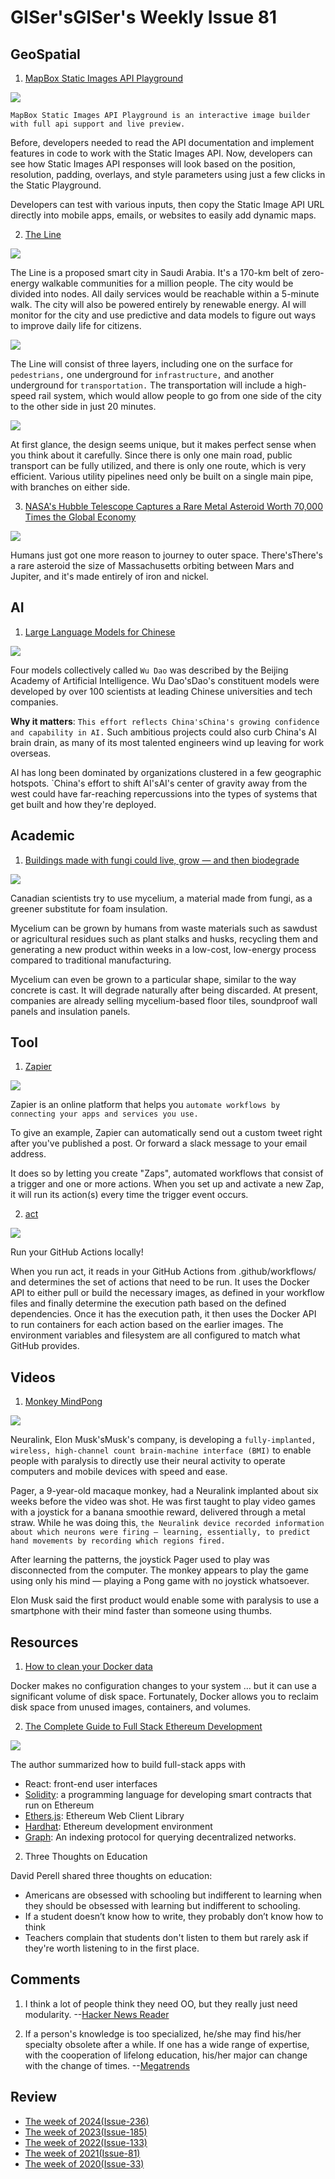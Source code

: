 # GISer'sGISer's Weekly Issue 81

## GeoSpatial

1. [MapBox Static Images API Playground](https://docs.mapbox.com/playground/static/)

![](https://assets.website-files.com/5f2a93fe880654a977c51043/6065d017ad1315f7422ae324_Static%20images%20playground_hero-p-2000.jpeg)

`MapBox Static Images API Playground is an interactive image builder with full api support and live preview.`

Before, developers needed to read the API documentation and implement features in code to work with the Static Images API. Now, developers can see how Static Images API responses will look based on the position, resolution, padding, overlays, and style parameters using just a few clicks in the Static Playground.

Developers can test with various inputs, then copy the Static Image API URL directly into mobile apps, emails, or websites to easily add dynamic maps.

2. [The Line](https://en.wikipedia.org/wiki/The_Line,_Saudi_Arabia)

![](https://images.adsttc.com.qtlcn.com/media/images/6005/0d89/63c0/1727/af00/0509/slideshow/1.jpg?1610943872)

The Line is a proposed smart city in Saudi Arabia. It's a 170-km belt of zero-energy walkable communities for a million people. The city would be divided into nodes. All daily services would be reachable within a 5-minute walk. The city will also be powered entirely by renewable energy. AI will monitor for the city and use predictive and data models to figure out ways to improve daily life for citizens.

![](https://images.adsttc.com.qtlcn.com/media/images/6005/0d7f/63c0/1727/af00/0507/slideshow/4.jpg?1610943865)

The Line will consist of three layers, including one on the surface for `pedestrians,` one underground for `infrastructure,` and another underground for `transportation.` The transportation will include a high-speed rail system, which would allow people to go from one side of the city to the other side in just 20 minutes.

![](https://images.adsttc.com.qtlcn.com/media/images/6005/0d71/63c0/1727/af00/0503/slideshow/5.jpg?1610943851)

At first glance, the design seems unique, but it makes perfect sense when you think about it carefully. Since there is only one main road, public transport can be fully utilized, and there is only one route, which is very efficient. Various utility pipelines need only be built on a single main pipe, with branches on either side.

3. [NASA's Hubble Telescope Captures a Rare Metal Asteroid Worth 70,000 Times the Global Economy](https://robbreport.com/lifestyle/news/rare-psyche-asteroid-worth-way-more-than-the-global-economy-1234577976/)

![](https://robbreport.com/wp-content/uploads/2020/10/Psyche-16-Asteroid-01.jpg?w=1000)

Humans just got one more reason to journey to outer space. There'sThere's a rare asteroid the size of Massachusetts orbiting between Mars and Jupiter, and it's made entirely of iron and nickel.

## AI

1. [Large Language Models for Chinese](https://www.deeplearning.ai/the-batch/issue-87/)

![](https://info.deeplearning.ai/hubfs/Screen%20Shot%202021-04-06%20at%2010.01.49%20AM%20copy.png)

Four models collectively called `Wu Dao` was described by the Beijing Academy of Artificial Intelligence. Wu Dao'sDao's constituent models were developed by over 100 scientists at leading Chinese universities and tech companies.

**Why it matters**: `This effort reflects China'sChina's growing confidence and capability in AI.` Such ambitious projects could also curb China's AI brain drain, as many of its most talented engineers wind up leaving for work overseas.

AI has long been dominated by organizations clustered in a few geographic hotspots. `China's effort to shift AI'sAI's center of gravity away from the west could have far-reaching repercussions into the types of systems that get built and how they're deployed.

## Academic

1. [Buildings made with fungi could live, grow — and then biodegrade](https://www.cbc.ca/news/technology/what-on-earth-mycelium-fungi-building-1.5963938)

![](https://i.cbc.ca/1.5963983.1616694335!/fileImage/httpImage/image.jpg_gen/derivatives/original_1180/mycelium-wall.jpg)

Canadian scientists try to use mycelium, a material made from fungi, as a greener substitute for foam insulation.

Mycelium can be grown by humans from waste materials such as sawdust or agricultural residues such as plant stalks and husks, recycling them and generating a new product within weeks in a low-cost, low-energy process compared to traditional manufacturing.

Mycelium can even be grown to a particular shape, similar to the way concrete is cast. It will degrade naturally after being discarded. At present, companies are already selling mycelium-based floor tiles, soundproof wall panels and insulation panels.

## Tool

1. [Zapier](https://zapier.com/app/dashboard)

![](https://www.idibu.com/wp-content/uploads/2017/12/zapier-integration.png)

Zapier is an online platform that helps you `automate workflows by connecting your apps and services you use.`

To give an example, Zapier can automatically send out a custom tweet right after you've published a post. Or forward a slack message to your email address.

It does so by letting you create "Zaps", automated workflows that consist of a trigger and one or more actions. When you set up and activate a new Zap, it will run its action(s) every time the trigger event occurs.

2. [act](https://github.com/nektos/act)

![](https://github.com/nektos/act/wiki/quickstart/act-quickstart-2.gif)

Run your GitHub Actions locally!

When you run act, it reads in your GitHub Actions from .github/workflows/ and determines the set of actions that need to be run. It uses the Docker API to either pull or build the necessary images, as defined in your workflow files and finally determine the execution path based on the defined dependencies. Once it has the execution path, it then uses the Docker API to run containers for each action based on the earlier images. The environment variables and filesystem are all configured to match what GitHub provides.

## Videos

1. [Monkey MindPong](https://youtu.be/LgJpYOTll8U)

![](https://camo.githubusercontent.com/a0968115dd486d25e1e621b609bde67929918dbdc66cbc32805a3ac7e5e942fc/68747470733a2f2f63646e2e6265656b6b612e636f6d2f626c6f67696d672f61737365742f3230323130342f6267323032313034313030312e676966)

Neuralink, Elon Musk'sMusk's company, is developing a `fully-implanted, wireless, high-channel count brain-machine interface (BMI)` to enable people with paralysis to directly use their neural activity to operate computers and mobile devices with speed and ease.

Pager, a 9-year-old macaque monkey, had a Neuralink implanted about six weeks before the video was shot. He was first taught to play video games with a joystick for a banana smoothie reward, delivered through a metal straw. While he was doing this, `the Neuralink device recorded information about which neurons were firing — learning, essentially, to predict hand movements by recording which regions fired.`

After learning the patterns, the joystick Pager used to play was disconnected from the computer. The monkey appears to play the game using only his mind — playing a Pong game with no joystick whatsoever.

Elon Musk said the first product would enable some with paralysis to use a smartphone with their mind faster than someone using thumbs.

## Resources

1. [How to clean your Docker data](https://dockerwebdev.com/tutorials/clean-up-docker/)

Docker makes no configuration changes to your system … but it can use a significant volume of disk space.
Fortunately, Docker allows you to reclaim disk space from unused images, containers, and volumes.

2. [The Complete Guide to Full Stack Ethereum Development](https://dev.to/dabit3/the-complete-guide-to-full-stack-ethereum-development-3j13)

![](https://res.cloudinary.com/practicaldev/image/fetch/s--J6E3hgSB--/c_imagga_scale,f_auto,fl_progressive,h_420,q_auto,w_1000/https://dev-to-uploads.s3.amazonaws.com/uploads/articles/fxq0yu3jd7qw35itdxii.jpg)

The author summarized how to build full-stack apps with

- React: front-end user interfaces
- [Solidity](https://soliditylang.org/): a programming language for developing smart contracts that run on Ethereum
- [Ethers.js](https://docs.ethers.io/): Ethereum Web Client Library
- [Hardhat](https://hardhat.org/): Ethereum development environment
- [Graph](https://thegraph.com/): An indexing protocol for querying decentralized networks.

2. Three Thoughts on Education​

David Perell shared three thoughts on education:

- Americans are obsessed with schooling but indifferent to learning when they should be obsessed with learning but indifferent to schooling.​
- If a student doesn’t know how to write, they probably don’t know how to think​
- Teachers complain that students don't listen to them but rarely ask if they're worth listening to in the first place.

## Comments

1. I think a lot of people think they need OO, but they really just need modularity.
   --[Hacker News Reader](https://news.ycombinator.com/item?id=26588045)

2. If a person's knowledge is too specialized, he/she may find his/her specialty obsolete after a while. If one has a wide range of expertise, with the cooperation of lifelong education, his/her major can change with the change of times.
   --[Megatrends](https://github.com/ruanyf/weekly/blob/master/docs/issue-154.md)

## Review

- [The week of 2024(Issue-236)](../2024/issue-236.md)
- [The week of 2023(Issue-185)](../2023/issue-185.md)
- [The week of 2022(Issue-133)](../2022/issue-133.md)
- [The week of 2021(Issue-81)](../2021/issue-81.md)
- [The week of 2020(Issue-33)](../2020/issue-33.md)
